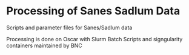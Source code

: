 # Processing of Sanes Sadlum Data

Scripts and parameter files for Sanes/Sadlum data

Processing is done on Oscar with Slurm Batch Scripts and signgularity containers maintained by BNC
